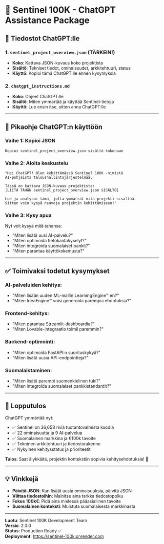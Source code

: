 # 🚀 Sentinel 100K - ChatGPT Assistance Package

## 📁 Tiedostot ChatGPT:lle

### 1. **`sentinel_project_overview.json`** (TÄRKEIN!)
- **Koko**: Kattava JSON-kuvaus koko projektista
- **Sisältö**: Tekniset tiedot, ominaisuudet, arkkitehtuuri, status
- **Käyttö**: Kopioi tämä ChatGPT:lle ennen kysymyksiä

### 2. **`chatgpt_instructions.md`**
- **Koko**: Ohjeet ChatGPT:lle
- **Sisältö**: Miten ymmärtää ja käyttää Sentinel-tietoja
- **Käyttö**: Lue ensin itse, sitten anna ChatGPT:lle

---

## 🎯 Pikaohje ChatGPT:n käyttöön

### **Vaihe 1: Kopioi JSON**
```
Kopioi sentinel_project_overview.json sisältö kokonaan
```

### **Vaihe 2: Aloita keskustelu**
```
"Hei ChatGPT! Olen kehittämässä Sentinel 100K -nimistä 
AI-pohjaista taloushallintojärjestelmää. 

Tässä on kattava JSON-kuvaus projektista:
[LIITÄ TÄHÄN sentinel_project_overview.json SISÄLTÖ]

Lue ja analysoi tämä, jotta ymmärrät mitä projekti sisältää.
Sitten voin kysyä neuvoja projektin kehittämiseen!"
```

### **Vaihe 3: Kysy apua**
Nyt voit kysyä mitä tahansa:
- "Miten lisätä uusi AI-palvelu?"
- "Miten optimoida tietokantakyselyt?"
- "Miten integroida suomalaiset pankit?"
- "Miten parantaa käyttökokemusta?"

---

## ✅ Toimivaksi todetut kysymykset

### **AI-palveluiden kehitys:**
- "Miten lisään uuden ML-mallin LearningEngine™:en?"
- "Miten IdeaEngine™ voisi generoida parempia ehdotuksia?"

### **Frontend-kehitys:**
- "Miten parantaa Streamlit-dashboardia?"
- "Miten Lovable-integraatio toimii paremmin?"

### **Backend-optimointi:**
- "Miten optimoida FastAPI:n suorituskykyä?"
- "Miten lisätä uusia API-endpointteja?"

### **Suomalaistaminen:**
- "Miten lisätä parempi suomenkielinen tuki?"
- "Miten integroida suomalaiset pankkistandardit?"

---

## 🎉 Lopputulos

ChatGPT ymmärtää nyt:
- ✅ Sentinel on 36,658 riviä tuotantovalmista koodia
- ✅ 22 ominaisuutta ja 9 AI-palvelua
- ✅ Suomalainen markkina ja €100k tavoite
- ✅ Tekninen arkkitehtuuri ja tiedostorakenne
- ✅ Nykyinen kehitysstatus ja prioriteetit

**Tulos**: Saat älykkäitä, projektin kontekstiin sopivia kehitysehdotuksia! 🚀

---

## 💡 Vinkkejä

- **Päivitä JSON**: Kun lisäät uusia ominaisuuksia, päivitä JSON
- **Viittaa tiedostoihin**: Mainitse aina tarkka tiedostopolku  
- **Fokus 100k€**: Pidä aina mielessä pääasiallinen tavoite
- **Suomalainen konteksti**: Muistuta suomalaisesta markkinasta

---

**Luotu**: Sentinel 100K Development Team  
**Versio**: 2.0.0  
**Status**: Production Ready ✅  
**Deployment**: https://sentinel-100k.onrender.com 